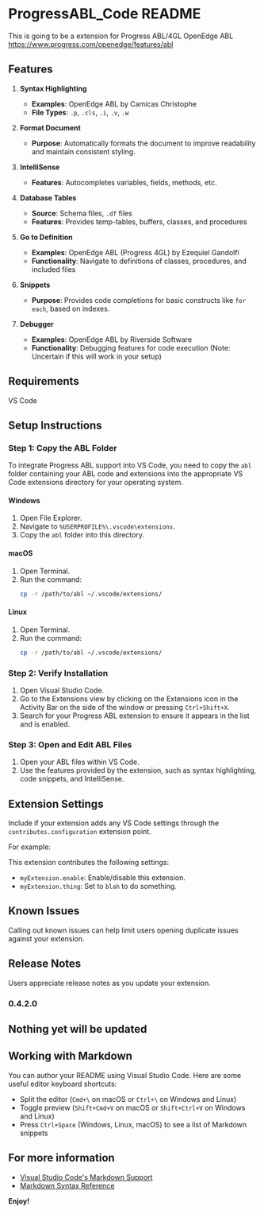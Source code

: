 # ProgressABL_Code README

This is going to be a extension for Progress ABL/4GL OpenEdge ABL https://www.progress.com/openedge/features/abl

## Features

1. **Syntax Highlighting**
   - **Examples**: OpenEdge ABL by Camicas Christophe
   - **File Types**: `.p`, `.cls`, `.i`, `.v`, `.w`

2. **Format Document**
   - **Purpose**: Automatically formats the document to improve readability and maintain consistent styling.

3. **IntelliSense**
   - **Features**: Autocompletes variables, fields, methods, etc.

4. **Database Tables**
   - **Source**: Schema files, `.df` files
   - **Features**: Provides temp-tables, buffers, classes, and procedures

5. **Go to Definition**
   - **Examples**: OpenEdge ABL (Progress 4GL) by Ezequiel Gandolfi
   - **Functionality**: Navigate to definitions of classes, procedures, and included files

6. **Snippets**
   - **Purpose**: Provides code completions for basic constructs like `for each`, based on indexes.

7. **Debugger**
   - **Examples**: OpenEdge ABL by Riverside Software
   - **Functionality**: Debugging features for code execution (Note: Uncertain if this will work in your setup)


## Requirements

VS Code

## Setup Instructions

### Step 1: Copy the ABL Folder

To integrate Progress ABL support into VS Code, you need to copy the `abl` folder containing your ABL code and extensions into the appropriate VS Code extensions directory for your operating system.

#### Windows

1. Open File Explorer.
2. Navigate to `%USERPROFILE%\.vscode\extensions`.
3. Copy the `abl` folder into this directory.

#### macOS

1. Open Terminal.
2. Run the command: 
    ```bash
    cp -r /path/to/abl ~/.vscode/extensions/
    ```

#### Linux

1. Open Terminal.
2. Run the command:
    ```bash
    cp -r /path/to/abl ~/.vscode/extensions/
    ```

### Step 2: Verify Installation

1. Open Visual Studio Code.
2. Go to the Extensions view by clicking on the Extensions icon in the Activity Bar on the side of the window or pressing `Ctrl+Shift+X`.
3. Search for your Progress ABL extension to ensure it appears in the list and is enabled.

### Step 3: Open and Edit ABL Files

1. Open your ABL files within VS Code.
2. Use the features provided by the extension, such as syntax highlighting, code snippets, and IntelliSense.



## Extension Settings

Include if your extension adds any VS Code settings through the `contributes.configuration` extension point.

For example:

This extension contributes the following settings:

* `myExtension.enable`: Enable/disable this extension.
* `myExtension.thing`: Set to `blah` to do something.

## Known Issues

Calling out known issues can help limit users opening duplicate issues against your extension.

## Release Notes

Users appreciate release notes as you update your extension.

### 0.4.2.0
Nothing yet will be updated
---

## Working with Markdown

You can author your README using Visual Studio Code.  Here are some useful editor keyboard shortcuts:

* Split the editor (`Cmd+\` on macOS or `Ctrl+\` on Windows and Linux)
* Toggle preview (`Shift+Cmd+V` on macOS or `Shift+Ctrl+V` on Windows and Linux)
* Press `Ctrl+Space` (Windows, Linux, macOS) to see a list of Markdown snippets

## For more information

* [Visual Studio Code's Markdown Support](http://code.visualstudio.com/docs/languages/markdown)
* [Markdown Syntax Reference](https://help.github.com/articles/markdown-basics/)

**Enjoy!**
